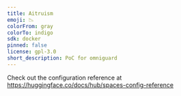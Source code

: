 ```yaml
---
title: Aitruism
emoji: 📉
colorFrom: gray
colorTo: indigo
sdk: docker
pinned: false
license: gpl-3.0
short_description: PoC for omniguard
---
```


Check out the configuration reference at https://huggingface.co/docs/hub/spaces-config-reference
